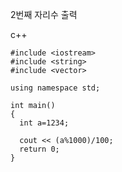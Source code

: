 2번째 자리수 출력

c++

    #include <iostream>
    #include <string>
    #include <vector>

    using namespace std;

    int main()
    {
      int a=1234;

      cout << (a%1000)/100;
      return 0;
    }
